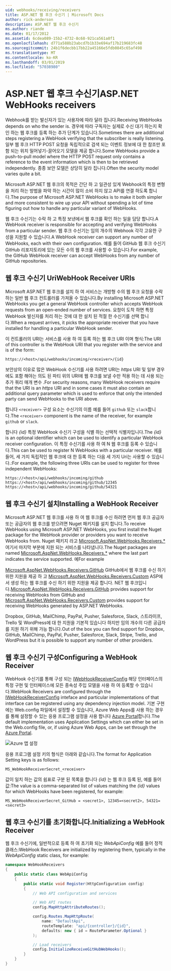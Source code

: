 ```yaml
---
uid: webhooks/receiving/receivers
title: ASP.NET 웹 후크 수신기 | Microsoft Docs
author: rick-anderson
description: ASP.NET 웹 후크 수신기
ms.author: riande
ms.date: 01/17/2012
ms.assetid: 6cdea089-15b2-4732-8c68-921ca561a8f1
ms.openlocfilehash: d771a588b23abcd7b1b33e694af17b219683fc48
ms.sourcegitcommit: 24b1f6decbb17bb22a45166e5fdb0845c65af498
ms.translationtype: MT
ms.contentlocale: ko-KR
ms.lasthandoff: 03/01/2019
ms.locfileid: "57038980"
---
```

# <a name="aspnet-webhooks-receivers"></a><span data-ttu-id="71f38-103">ASP.NET 웹 후크 수신기</span><span class="sxs-lookup"><span data-stu-id="71f38-103">ASP.NET WebHooks receivers</span></span>

<span data-ttu-id="71f38-104">Webhook를 받는 발신자가 있는 사용자에 따라 달라 집니다.</span><span class="sxs-lookup"><span data-stu-id="71f38-104">Receiving WebHooks depends on who the sender is.</span></span> <span data-ttu-id="71f38-105">경우에 따라 구독자는 실제로 수신 대기 하는지 확인 하는 웹 후크를 등록 하는 추가 단계가 있습니다.</span><span class="sxs-lookup"><span data-stu-id="71f38-105">Sometimes there are additional steps registering a WebHook verifying that the subscriber is really listening.</span></span> <span data-ttu-id="71f38-106">일부 웹 후크 HTTP POST 요청을 독립적으로 검색 되는 이벤트 정보에 대 한 참조만 포함 되는 위치 밀어넣기-끌어오기 모델을 제공 합니다.</span><span class="sxs-lookup"><span data-stu-id="71f38-106">Some WebHooks provide a push-to-pull model where the HTTP POST request only contains a reference to the event information which is then to be retrieved independently.</span></span> <span data-ttu-id="71f38-107">종종 보안 모델은 상당히 달라 집니다.</span><span class="sxs-lookup"><span data-stu-id="71f38-107">Often the security model varies quite a bit.</span></span>

<span data-ttu-id="71f38-108">Microsoft ASP.NET 웹 후크의 목적은 간단 하 고 일관성 있게 Webhook의 특정 변형을 처리 하는 방법을 파악 하는 시간이 많이 소비 하지 않고 API를 연결 하도록 합니다.</span><span class="sxs-lookup"><span data-stu-id="71f38-108">The purpose of Microsoft ASP.NET WebHooks is to make it both simpler and more consistent to wire up your API without spending a lot of time figuring out how to handle any particular variant of WebHooks.</span></span>

<span data-ttu-id="71f38-109">웹 후크 수신기는 수락 하 고 특정 보낸에서 웹 후크를 확인 하는 일을 담당 합니다.</span><span class="sxs-lookup"><span data-stu-id="71f38-109">A WebHook receiver is responsible for accepting and verifying WebHooks from a particular sender.</span></span> <span data-ttu-id="71f38-110">웹 후크 수신기는 임의 개수의 Webhook 각각 고유한 구성을 지원할 수 있습니다.</span><span class="sxs-lookup"><span data-stu-id="71f38-110">A WebHook receiver can support any number of WebHooks, each with their own configuration.</span></span> <span data-ttu-id="71f38-111">예를 들어 GitHub 웹 후크 수신기 GitHub 리포지토리에 있는 모든 수의 웹 후크를 사용할 수 있습니다.</span><span class="sxs-lookup"><span data-stu-id="71f38-111">For example, the GitHub WebHook receiver can accept WebHooks from any number of GitHub repositories.</span></span>

## <a name="webhook-receiver-uris"></a><span data-ttu-id="71f38-112">웹 후크 수신기 Uri</span><span class="sxs-lookup"><span data-stu-id="71f38-112">WebHook Receiver URIs</span></span>

<span data-ttu-id="71f38-113">Microsoft ASP.NET 웹 후크를 설치 하 여 서비스는 개방형 수의 웹 후크 요청을 수락 하는 일반 웹 후크 컨트롤러를 가져올 수 있습니다.</span><span class="sxs-lookup"><span data-stu-id="71f38-113">By installing Microsoft ASP.NET WebHooks you get a general WebHook controller which accepts WebHook requests from an open-ended number of services.</span></span> <span data-ttu-id="71f38-114">요청이 도착 하면 특정 WebHook 발신자를 처리 하는 것에 대 한 설치 된 적절 한 수신기를 선택 합니다.</span><span class="sxs-lookup"><span data-stu-id="71f38-114">When a request arrives, it picks the appropriate receiver that you have installed for handling a particular WebHook sender.</span></span>

<span data-ttu-id="71f38-115">이 컨트롤러의 URI는 서비스를 사용 하 여 등록 하는 웹 후크 URI 이며 형식:</span><span class="sxs-lookup"><span data-stu-id="71f38-115">The URI of this controller is the WebHook URI that you register with the service and is of the form:</span></span>

```
https://<host>/api/webhooks/incoming/<receiver>/{id}
```

<span data-ttu-id="71f38-116">보안상의 이유로 많은 WebHook 수신기를 사용 하려면 URI는 *https* URI 및 일부 경우에도 포함 해야는 의도 된 파티 위의 URI에 웹 후크를 보낼 수만 적용 하는 데 사용 되는 추가 쿼리 매개 변수 .</span><span class="sxs-lookup"><span data-stu-id="71f38-116">For security reasons, many WebHook receivers require that the URI is an *https* URI and in some cases it must also contain an additional query parameter which is used to enforce that only the intended party can send WebHooks to the URI above.</span></span>

<span data-ttu-id="71f38-117">합니다 `<receiver>` 구성 요소는 수신기의 이름 예를 들어 `github` 또는 `slack`합니다.</span><span class="sxs-lookup"><span data-stu-id="71f38-117">The `<receiver>` component is the name of the receiver, for example `github` or `slack`.</span></span>

<span data-ttu-id="71f38-118">합니다 *{id}* 특정 WebHook 수신기 구성을 식별 하는 선택적 식별자입니다.</span><span class="sxs-lookup"><span data-stu-id="71f38-118">The *{id}* is an optional identifier which can be used to identify a particular WebHook receiver configuration.</span></span> <span data-ttu-id="71f38-119">이 특정 수신기를 사용 하 여 N 웹 후크를 등록 수 있습니다.</span><span class="sxs-lookup"><span data-stu-id="71f38-119">This can be used to register N WebHooks with a particular receiver.</span></span> <span data-ttu-id="71f38-120">예를 들어, 세 가지 독립적인 웹 후크에 대 한 등록 하는 다음 세 가지 Uri는 사용할 수 있습니다.:</span><span class="sxs-lookup"><span data-stu-id="71f38-120">For example, the following three URIs can be used to register for three independent WebHooks:</span></span>

```
https://<host>/api/webhooks/incoming/github
https://<host>/api/webhooks/incoming/github/12345
https://<host>/api/webhooks/incoming/github/54321
```

## <a name="installing-a-webhook-receiver"></a><span data-ttu-id="71f38-121">웹 후크 수신기 설치</span><span class="sxs-lookup"><span data-stu-id="71f38-121">Installing a WebHook Receiver</span></span>

<span data-ttu-id="71f38-122">Microsoft ASP.NET 웹 후크를 사용 하 여 웹 후크를 수신 하려면 먼저 웹 후크 공급자 또는 공급자의 웹 후크를 받으려면 Nuget 패키지를 설치 합니다.</span><span class="sxs-lookup"><span data-stu-id="71f38-122">To receive WebHooks using Microsoft ASP.NET WebHooks, you first install the Nuget package for the WebHook provider or providers you want to receive WebHooks from.</span></span> <span data-ttu-id="71f38-123">Nuget 패키지 라고 [Microsoft.AspNet.WebHooks.Receivers.\*](https://www.nuget.org/packages?q=Microsoft.AspNet.WebHooks.Receivers) 여기서 마지막 부분에 지원 되는 서비스를 나타냅니다.</span><span class="sxs-lookup"><span data-stu-id="71f38-123">The Nuget packages are named [Microsoft.AspNet.WebHooks.Receivers.\*](https://www.nuget.org/packages?q=Microsoft.AspNet.WebHooks.Receivers) where the last part indicates the service supported.</span></span> <span data-ttu-id="71f38-124">예</span><span class="sxs-lookup"><span data-stu-id="71f38-124">For example</span></span>

<span data-ttu-id="71f38-125">[Microsoft.AspNet.WebHooks.Receivers.GitHub](https://www.nuget.org/packages?q=Microsoft.AspNet.WebHooks.Receivers.GitHub) GitHub에서 웹 후크를 수신 하기 위한 지원을 제공 하 고 [Microsoft.AspNet.WebHooks.Receivers.Custom](https://www.nuget.org/packages?q=Microsoft.AspNet.WebHooks.Receivers.Custom) ASP에서 생성 하는 웹 후크를 수신 하기 위한 지원을 제공 합니다. NET 웹 후크입니다.</span><span class="sxs-lookup"><span data-stu-id="71f38-125">[Microsoft.AspNet.WebHooks.Receivers.GitHub](https://www.nuget.org/packages?q=Microsoft.AspNet.WebHooks.Receivers.GitHub) provides support for receiving WebHooks from GitHub and [Microsoft.AspNet.WebHooks.Receivers.Custom](https://www.nuget.org/packages?q=Microsoft.AspNet.WebHooks.Receivers.Custom) provides support for receiving WebHooks generated by ASP.NET WebHooks.</span></span>

<span data-ttu-id="71f38-126">Dropbox, GitHub, MailChimp, PayPal, Pusher, Salesforce, Slack, 스트라이프, Trello 및 WordPress에 대 한 지원을 기본적 있습니다 하지만 임의 개수의 다른 공급자를 지원 하기 위해 가능 합니다.</span><span class="sxs-lookup"><span data-stu-id="71f38-126">Out of the box you can find support for Dropbox, GitHub, MailChimp, PayPal, Pusher, Salesforce, Slack, Stripe, Trello, and WordPress but it is possible to support any number of other providers.</span></span>

## <a name="configuring-a-webhook-receiver"></a><span data-ttu-id="71f38-127">웹 후크 수신기 구성</span><span class="sxs-lookup"><span data-stu-id="71f38-127">Configuring a WebHook Receiver</span></span>

<span data-ttu-id="71f38-128">WebHook 수신기를 통해 구성 되는 [IWebHookReceiverConfig](https://github.com/aspnet/WebHooks/blob/master/src/Microsoft.AspNet.WebHooks.Receivers/WebHooks/IWebHookReceiverConfig.cs) 해당 인터페이스의 특정 구현 및 인터페이스에 모든 종속성 주입 모델을 사용 하 여 등록할 수 있습니다.</span><span class="sxs-lookup"><span data-stu-id="71f38-128">WebHook Receivers are configured through the [IWebHookReceiverConfig](https://github.com/aspnet/WebHooks/blob/master/src/Microsoft.AspNet.WebHooks.Receivers/WebHooks/IWebHookReceiverConfig.cs) inteface and particular implementations of that interface can be registered using any dependency injection model.</span></span> <span data-ttu-id="71f38-129">기본 구현에는 Web.config 파일에서 설정할 수 있습니다, Azure Web Apps를 사용 하는 경우를 통해 설정할 수 있는 응용 프로그램 설정을 사용 합니다 [Azure Portal](https://portal.azure.com/)합니다.</span><span class="sxs-lookup"><span data-stu-id="71f38-129">The default implementation uses Application Settings which can either be set in the Web.config file, or, if using Azure Web Apps, can be set through the [Azure Portal](https://portal.azure.com/).</span></span>

![Azure 앱 설정](_static/AzureAppSettings.png)

<span data-ttu-id="71f38-131">응용 프로그램 설정 키의 형식은 아래와 같습니다.</span><span class="sxs-lookup"><span data-stu-id="71f38-131">The format for Application Setting keys is as follows:</span></span>

```
MS_WebHookReceiverSecret_<receiver>
```

<span data-ttu-id="71f38-132">값이 일치 하는 값의 쉼표로 구분 된 목록을 합니다 *{id}* 는 웹 후크 등록 된, 예를 들어 값:</span><span class="sxs-lookup"><span data-stu-id="71f38-132">The value is a comma-separated list of values matching the *{id}* values for which WebHooks have been registered, for example:</span></span>

```
MS_WebHookReceiverSecret_GitHub = <secret1>, 12345=<secret2>, 54321=<secret3>
```

## <a name="initializing-a-webhook-receiver"></a><span data-ttu-id="71f38-133">웹 후크 수신기를 초기화합니다.</span><span class="sxs-lookup"><span data-stu-id="71f38-133">Initializing a WebHook Receiver</span></span>

<span data-ttu-id="71f38-134">웹 후크 수신기에, 일반적으로 등록 하 여 초기화 되는 *WebApiConfig* 예를 들어 정적 클래스:</span><span class="sxs-lookup"><span data-stu-id="71f38-134">WebHook Receivers are initialized by registering them, typically in the *WebApiConfig* static class, for example:</span></span>

```csharp
namespace WebHookReceivers
{
    public static class WebApiConfig
    {
        public static void Register(HttpConfiguration config)
        {
            // Web API configuration and services

            // Web API routes
            config.MapHttpAttributeRoutes();

            config.Routes.MapHttpRoute(
                name: "DefaultApi",
                routeTemplate: "api/{controller}/{id}",
                defaults: new { id = RouteParameter.Optional }
            );

            // Load receivers
            config.InitializeReceiveGitHubWebHooks();
        }
    }
}
```
